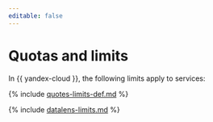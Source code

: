 ```yaml
---
editable: false
---
```


# Quotas and limits

In {{ yandex-cloud }}, the following limits apply to services:

{% include [quotes-limits-def.md](../../_includes/quotes-limits-def.md) %}

{% include [datalens-limits.md](../../_includes/datalens/datalens-limits.md) %}